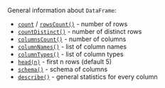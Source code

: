 [//]: # (title: General info)

<!---IMPORT org.jetbrains.kotlinx.dataframe.samples.api.Analyze-->

General information about `DataFrame`:
* [`count`](count.md) / [`rowsCount()`](rowsCount.md) - number of rows
* [`countDistinct()`](countDistinct.md) - number of distinct rows
* [`columnsCount()`](columnsCount.md) - number of columns
* [`columnNames()`](columnNames.md) - list of column names
* [`columnTypes()`](columnTypes.md) - list of column types
* [`head(n)`](head.md) - first n rows (default 5)
* [`schema()`](schema.md) - schema of columns
* [`describe()`](describe.md) - general statistics for every column
